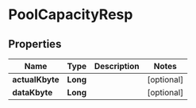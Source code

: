 # PoolCapacityResp

## Properties
Name | Type | Description | Notes
------------ | ------------- | ------------- | -------------
**actualKbyte** | **Long** |  |  [optional]
**dataKbyte** | **Long** |  |  [optional]
